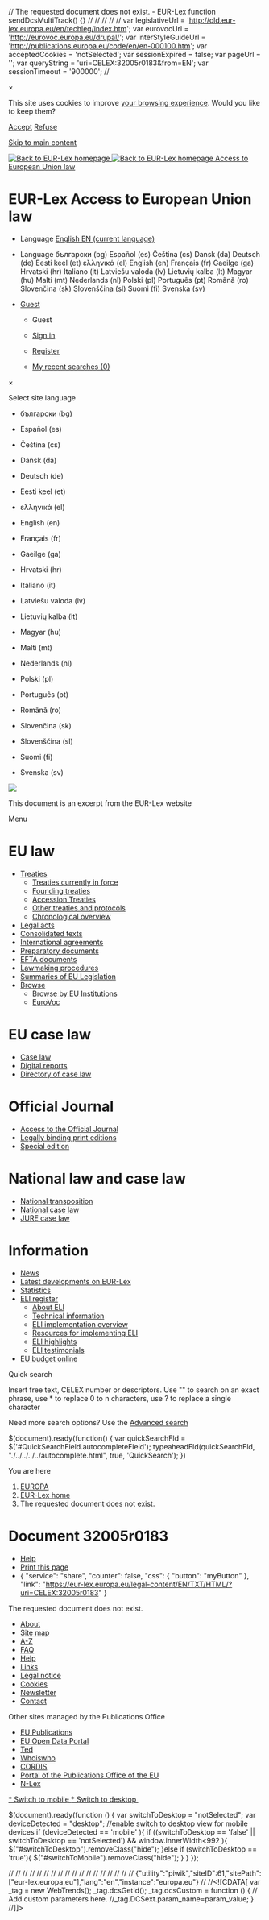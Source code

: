    // The requested document does not exist. - EUR-Lex function sendDcsMultiTrack() {}                      // // // // //  var legislativeUrl = 'http://old.eur-lex.europa.eu/en/techleg/index.htm'; var eurovocUrl = 'http://eurovoc.europa.eu/drupal/'; var interStyleGuideUrl = 'http://publications.europa.eu/code/en/en-000100.htm'; var acceptedCookies = 'notSelected'; var sessionExpired = false; var pageUrl = ''; var queryString = 'uri=CELEX:32005r0183&amp;from=EN'; var sessionTimeout = '900000';  //    

×

This site uses cookies to improve [your browsing experience](./../../../../content/cookies/cookies-notice.html). Would you like to keep them?

[Accept](./../../../../true/select-store-cookies.html?callingUrl=%2Flegal-content%2FEN%2FTXT%2FHTML%2F%3Furi%3DCELEX%3A32005r0183%26from%3DEN "Accept") [Refuse](./../../../../false/select-store-cookies.html?callingUrl=%2Flegal-content%2FEN%2FTXT%2FHTML%2F%3Furi%3DCELEX%3A32005r0183%26from%3DEN "Refuse")

[Skip to main content](#MainContent)

 [![Back to EUR-Lex homepage](./../../../../revamp/images/eurlex.svg "Back to EUR-Lex homepage") ![Back to EUR-Lex homepage](./../../../../revamp/images/eurlex_simple.svg "Back to EUR-Lex homepage") Access to European Union law](./../../../../homepage.html "Back to EUR-Lex homepage") 

EUR-Lex Access to European Union law
====================================

*   Language [English EN (current language)](# "Select site language")
*    Language  български (bg) Español (es) Čeština (cs) Dansk (da) Deutsch (de) Eesti keel (et) ελληνικά (el) English (en) Français (fr) Gaeilge (ga) Hrvatski (hr) Italiano (it) Latviešu valoda (lv) Lietuvių kalba (lt) Magyar (hu) Malti (mt) Nederlands (nl) Polski (pl) Português (pt) Română (ro) Slovenčina (sk) Slovenščina (sl) Suomi (fi) Svenska (sv)  
    
*   [Guest](#)
    *   Guest
    *   [Sign in](./../../../../protected/homepage.html?url=%2Flegal-content%2FEN%2FTXT%2FHTML%2F%3Ffrom%3DEN%26uri%3DCELEX%253A32005r0183)
    *   [Register](/protected/homepage.html)
    
    *   [My recent searches (0)](./../../../../my-eurlex/my-queries.html#recentQueries "My recent searches (0)")

×

Select site language

*   български (bg)
*   Español (es)
*   Čeština (cs)
*   Dansk (da)
*   Deutsch (de)
*   Eesti keel (et)
*   ελληνικά (el)
*   English (en)
*   Français (fr)
*   Gaeilge (ga)
*   Hrvatski (hr)
*   Italiano (it)

*   Latviešu valoda (lv)
*   Lietuvių kalba (lt)
*   Magyar (hu)
*   Malti (mt)
*   Nederlands (nl)
*   Polski (pl)
*   Português (pt)
*   Română (ro)
*   Slovenčina (sk)
*   Slovenščina (sl)
*   Suomi (fi)
*   Svenska (sv)

![](./../../../../images/n/eurlex-logo.jpg)

This document is an excerpt from the EUR-Lex website

Menu

EU law
======

*   [Treaties](# "Treaties")
    *   [Treaties currently in force](./../../../../collection/eu-law/treaties/treaties-force.html "Treaties currently in force")
    *   [Founding treaties](./../../../../collection/eu-law/treaties/treaties-founding.html "Founding treaties")
    *   [Accession Treaties](./../../../../collection/eu-law/treaties/treaties-accession.html "Accession Treaties")
    *   [Other treaties and protocols](./../../../../collection/eu-law/treaties/treaties-other.html "Other treaties and protocols")
    *   [Chronological overview](./../../../../collection/eu-law/treaties/treaties-overview.html "Chronological overview")
*   [Legal acts](./../../../../collection/eu-law/legislation/recent.html "Legal acts")
*   [Consolidated texts](./../../../../collection/eu-law/consleg.html "Consolidated texts")
*   [International agreements](./../../../../collection/eu-law/inter-agree.html "International agreements")
*   [Preparatory documents](./../../../../collection/eu-law/pre-acts.html "Preparatory documents")
*   [EFTA documents](./../../../../collection/eu-law/efta.html "EFTA documents")
*   [Lawmaking procedures](./../../../../collection/legislative-procedures.html "Lawmaking procedures")
*   [Summaries of EU Legislation](./../../../../browse/summaries.html "Summaries of EU Legislation")
*   [Browse](# "Browse")
    *   [Browse by EU Institutions](./../../../../browse/institutions/institutions-intro.html "Browse by EU Institutions")
    *   [EuroVoc](./../../../../browse/eurovoc.html "EuroVoc")

EU case law
===========

*   [Case law](./../../../../collection/eu-law/eu-case-law.html "Case law")
*   [Digital reports](./../../../../collection/eu-law/eu-case-law/reports.html "Digital reports")
*   [Directory of case law](./../../../../browse/directories/new-case-law.html "Directory of case law")

Official Journal
================

*   [Access to the Official Journal](./../../../../oj/direct-access.html "Access to the Official Journal")
*   [Legally binding print editions](./../../../../oj/all/auth-direct-access.html "Legally binding print editions")
*   [Special edition](./../../../../eu-enlargement/special.html "Special edition")

National law and case law
=========================

*   [National transposition](./../../../../collection/n-law/mne.html "National transposition")
*   [National case law](./../../../../collection/n-law/n-case-law.html "National case law")
*   [JURE case law](./../../../../collection/n-law/jure.html "JURE case law")

Information
===========

*   [News](./../../../../content/news/index.html "News")
*   [Latest developments on EUR-Lex](./../../../../content/development/developmentLatest.html "Latest developments on EUR-Lex")
*   [Statistics](./../../../../statistics/statistics.html "Statistics")
*   [ELI register](# "ELI register")
    *   [About ELI](./../../../../eli-register/about.html "About ELI")
    *   [Technical information](./../../../../eli-register/technical_information.html "Technical information")
    *   [ELI implementation overview](./../../../../eli-register/implementation.html "ELI implementation overview")
    *   [Resources for implementing ELI](./../../../../eli-register/resources.html "Resources for implementing ELI")
    *   [ELI highlights](./../../../../eli-register/index.html "ELI highlights")
    *   [ELI testimonials](./../../../../eli-register/testimonials.html "ELI testimonials")
*   [EU budget online](https://eur-lex.europa.eu/budget/www/index-en.htm "EU budget online")

Quick search

Insert free text, CELEX number or descriptors. Use "" to search on an exact phrase, use \* to replace 0 to n characters, use ? to replace a single character

Need more search options? Use the [Advanced search](./../../../../advanced-search-form.html "Advanced search")

$(document).ready(function() { var quickSearchFld = $('#QuickSearchField.autocompleteField'); typeaheadFld(quickSearchFld, "./../../../../autocomplete.html", true, 'QuickSearch'); })

You are here

1.  [EUROPA](https://europa.eu/european-union/index_en)
2.  [EUR-Lex home](./../../../../homepage.html "EUR-Lex home")
3.  The requested document does not exist.

Document 32005r0183
===================

*   [Help](./../../../../content/help/pages/help-default.html "Help")
*   [Print this page](./../../../../legal-content/EN/TXT/HTML/?uri=CELEX:32005r0183&from=EN&print=true "Print this page")
*   { "service": "share", "counter": false, "css": { "button": "myButton" }, "link": "https://eur-lex.europa.eu/legal-content/EN/TXT/HTML/?uri=CELEX:32005r0183" }

 The requested document does not exist.

*   [About](./../../../../content/welcome/about.html)
*   [Site map](./../../../../content/site-map/site-map.html)
*   [A-Z](./../../../../content/glossary/glossary.html)
*   [FAQ](./../../../../content/help/faq/intro.html#top)
*   [Help](./../../../../content/help/pages/help-default.html#top)
*   [Links](./../../../../content/links/links.html)
*   [Legal notice](./../../../../content/legal-notice/legal-notice.html)
*   [Cookies](./../../../../content/cookies/cookies-notice.html)
*   [Newsletter](./../../../../newsletter/newsletterLatest.html)
*   [Contact](./../../../../contact.html)

Other sites managed by the Publications Office

*   [EU Publications](https://publications.europa.eu/en/web/general-publications/publications "EU Publications")
*   [EU Open Data Portal](http://data.europa.eu/euodp/en/data/ "EU Open Data Portal")
*   [Ted](https://ted.europa.eu/TED/main/HomePage.do "Ted")
*   [Whoiswho](http://europa.eu/whoiswho/public/index.cfm?lang=en "Whoiswho")
*   [CORDIS](http://cordis.europa.eu/ "CORDIS")
*   [Portal of the Publications Office of the EU](http://publications.europa.eu/ "Portal of the Publications Office of the EU")
*   [N-Lex](http://eur-lex.europa.eu/n-lex/index_en "N-Lex")

[](#)

[*   Switch to mobile ](#)[*   Switch to desktop ](#)

$(document).ready(function () { var switchToDesktop = "notSelected"; var deviceDetected = "desktop"; //enable switch to desktop view for mobile devices if (deviceDetected == 'mobile' ){ if ((switchToDesktop == 'false' || switchToDesktop == 'notSelected') && window.innerWidth<992 ){ $("#switchToDesktop").removeClass("hide"); }else if (switchToDesktop == 'true'){ $("#switchToMobile").removeClass("hide"); } } });

// // // // // // // // // // // // // // // // // // {"utility":"piwik","siteID":61,"sitePath":\["eur-lex.europa.eu"\],"lang":"en","instance":"europa.eu"} // //<!\[CDATA\[ var \_tag = new WebTrends(); \_tag.dcsGetId(); \_tag.dcsCustom = function () { // Add custom parameters here. //\_tag.DCSext.param\_name=param\_value; } //\]\]>

<div><img alt="" id="DCSIMG" width="1" height="1" src="https://eur-lex.europa.eu/dcszgmkqs100008qxd83quum3\_9q5x/njs.gif?dcsuri=/nojavascript&amp;WT.js=No&amp;WT.tv=9.4.0&amp;dcssip=www.eurlex.europa.eu"/></div>
